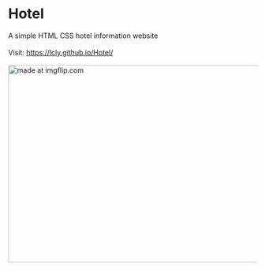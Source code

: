 # Hotel
A simple HTML CSS hotel information website
<br/>
<br/>
Visit: https://lcly.github.io/Hotel/
<br/>
<br/>
<img align="center" src="https://i.imgflip.com/3gr34i.gif" title="made at imgflip.com" width="800px" height="400"/></a>
